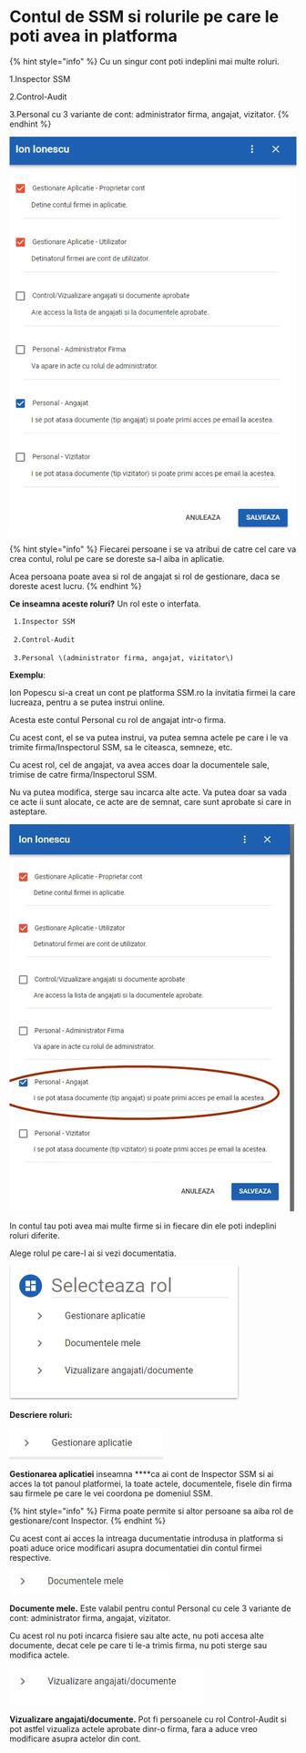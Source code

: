 # Contul de SSM si rolurile pe care le poti avea in platforma

{% hint style="info" %}
 Cu un singur cont poti indeplini mai multe roluri.

1.Inspector SSM

2.Control-Audit 

3.Personal cu 3 variante de cont: administrator firma, angajat, vizitator.
{% endhint %}

 

![](.gitbook/assets/image%20%28129%29.png)

{% hint style="info" %}
Fiecarei persoane i se va atribui de catre cel care va crea contul, rolul pe care se doreste sa-l aiba in aplicatie. 

Acea persoana poate avea si rol de angajat si rol de gestionare, daca se doreste acest lucru.
{% endhint %}

**Ce inseamna aceste roluri?**  Un rol este o interfata. 

     1.Inspector SSM

     2.Control-Audit

     3.Personal \(administrator firma, angajat, vizitator\)

**Exemplu**: 

Ion Popescu si-a creat un cont pe platforma SSM.ro la invitatia firmei la care lucreaza, pentru a se putea instrui online. 

Acesta este contul Personal cu rol de angajat intr-o firma. 

Cu acest cont, el se va putea instrui, va putea semna actele pe care i le va trimite firma/Inspectorul SSM, sa le citeasca, semneze, etc. 

Cu acest rol, cel de angajat, va avea acces doar la documentele sale,  trimise de catre firma/Inspectorul SSM.

 Nu va putea modifica, sterge sau incarca alte acte. Va putea doar sa vada ce acte ii sunt alocate, ce acte are de semnat, care sunt aprobate si care in asteptare.

![](.gitbook/assets/roluri3.jpg)



In contul tau poti avea mai multe firme si in fiecare din ele poti indeplini roluri diferite.

Alege rolul pe care-l ai si vezi documentatia.



![](.gitbook/assets/image%20%28120%29.png)



**Descriere roluri:**

![](.gitbook/assets/image%20%28123%29.png)

**Gestionarea aplicatiei** inseamna ****ca ai cont de Inspector SSM si ai acces la tot panoul platformei, la toate actele, documentele, fisele din firma sau firmele pe care le vei coordona pe domeniul SSM.

{% hint style="info" %}
Firma poate permite si altor persoane sa aiba rol de gestionare/cont Inspector.
{% endhint %}

Cu acest cont ai acces la intreaga ducumentatie introdusa in platforma si poati aduce orice modificari asupra documentatiei din contul firmei respective.

![](.gitbook/assets/image%20%28121%29.png)



**Documente mele.**  Este valabil pentru contul Personal cu cele 3 variante de cont: administrator firma, angajat, vizitator.

 Cu acest rol nu poti incarca fisiere sau alte acte, nu poti accesa alte documente, decat cele pe care ti le-a trimis firma, nu poti sterge sau modifica actele.



![](.gitbook/assets/image%20%28122%29.png)

**Vizualizare angajati/documente.**  Pot fi persoanele cu rol Control-Audit si pot astfel vizualiza actele aprobate dinr-o firma, fara a aduce vreo modificare asupra actelor din cont.









